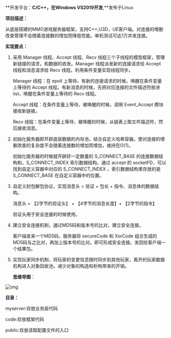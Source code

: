 **开发平台：**C/C++，在Windows VS2019开发**,**发布于Linux

**项目描述：**

从底层搭建的MMO游戏服务器框架，支持C++,U3D，UE客户端。对连接的增删改查管理不会随着连接数的增加而降低性能。单机测试可达1万并发连接。

**实现要点：**

1. 采用 Manager 线程、Accept 线程、Recv 线程三个子线程的模型框架，管理新链接的请求，和数据的收发。Manager 线程派发新的连接请求给 Accept 线程和消息请求给 Recv 线程。利用条件变量实现线程同步。

   Manager 线程：在 epoll 上等待，有新的连接请求的时候，唤醒在条件变量上等待的 Accept 线程。有新消息的时候，先把对应连接的文件描述符放进list，唤醒在条件变量上等待的 Recv 线程。

   Accept 线程：在条件变量上等待，被唤醒的时候，调用 Event_Accept 模块接收新链接。

   Recv 线程：在条件变量上等待，被唤醒的时候，从链表上取文件描述符，然后接收消息。

2. 初始化服务器即开辟底层数据的内存池，结合自定义哈希容器。使对连接的增删改查的复杂度不会随着连接数的增加而增加，维持在O(1)。

   初始化服务器的时候就开辟好一定数量的 S_CONNECT_BASE 的连接数据结构和，S_CONNECT_INDEX 索引数据结构。通过 accept 的 socketFD，可以找到自定义容器中对应的 S_CONNECT_INDEX ，索引数据结构里存放的是 S_CONNECT_BASE 在自定义容器中的位置。

3. 自定义封包解包协议，实现消息头 = 验证 + 包长 + 指令、消息体的数据结构。

   消息头 = 【2字节的验证头】 + 【4字节的消息长度】+ 【2字节的指令】

   验证头用于安全连接的时候使用。

4. 建立安全连接机制，通过MD5码和版本号的比对，建立安全连接。

   客户端发来一个MD5码，服务器将 secureCode 和 XorCode 组合生成的MD5码与之比对，再加上版本号的比对。即可形成安全连接。发回给客户端一个结果包。 

5. 实现玩家同步机制，将玩家的变更信息随时同步到其他玩家，离开的玩家数据机构进入对象回收池，减少对象的构造和析构带来的开销。

   **思维导图**：

![img](C:\Users\sterl.000\AppData\Local\YNote\data\sterling.jone@qq.com\3ae2600a6ce04132b1f66f0ea7e8ef46\mmo服务器.png)

**目录：**

myserver:存放业务层代码

code:存放框架代码

public:存放读取配置文件的入口

